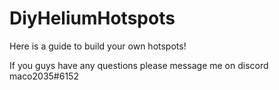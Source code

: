 # DiyHeliumHotspots
Here is a guide to build your own hotspots!

If you guys have any questions please message me on discord
maco2035#6152
